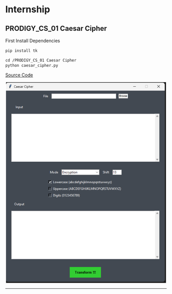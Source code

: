 # Internship

## PRODIGY_CS_01 Caesar Cipher

First Install Dependencies

```
pip install tk
```

```
cd /PRODIGY_CS_01 Caesar Cipher
python caesar_cipher.py

```

[Source Code](./PRODIGY_CS_01%20Caesar%20Cipher/caesar_cipher.py)

<div style="text-align:center;">
<img  src="./img/caesar_cipher.png" alt="Example Image" width="500"/>
</div>

---
